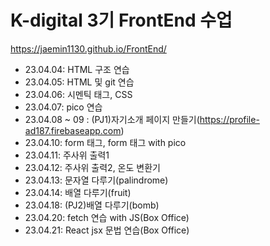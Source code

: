 # K-digital 3기 FrontEnd 수업 
https://jaemin1130.github.io/FrontEnd/
+ 23.04.04: HTML 구조 연습
+ 23.04.05: HTML 및 git 연습
+ 23.04.06: 시멘틱 태그, CSS
+ 23.04.07: pico 연습
+ 23.04.08 ~ 09 : (PJ1)자기소개 페이지 만들기(https://profile-ad187.firebaseapp.com)
+ 23.04.10: form 태그, form 태그 with pico
+ 23.04.11: 주사위 출력1
+ 23.04.12: 주사위 출력2, 온도 변환기
+ 23.04.13: 문자열 다루기(palindrome)
+ 23.04.14: 배열 다루기(fruit)
+ 23.04.18: (PJ2)배열 다루기(bomb)
+ 23.04.20: fetch 연습 with JS(Box Office)
+ 23.04.21: React jsx 문법 연습(Box Office)
